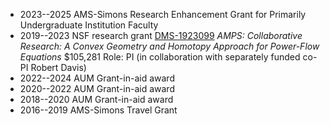 - 2023--2025 AMS-Simons Research Enhancement Grant for Primarily Undergraduate Institution Faculty
- 2019--2023 NSF research grant
  [DMS-1923099](https://nsf.gov/awardsearch/showAward?AWD_ID=1923099)
  _AMPS: Collaborative Research: A Convex Geometry and Homotopy Approach for Power-Flow Equations_
  \$105,281 Role: PI (in collaboration with separately funded co-PI Robert Davis)
- 2022--2024 AUM Grant-in-aid award
- 2020--2022 AUM Grant-in-aid award
- 2018--2020 AUM Grant-in-aid award
- 2016--2019 AMS-Simons Travel Grant
